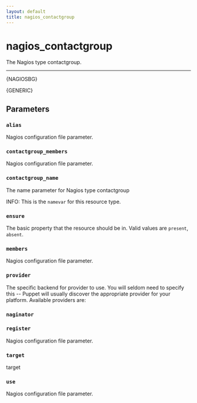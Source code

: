 ```yaml
---
layout: default
title: nagios_contactgroup
---
```


nagios_contactgroup
===================

The Nagios type contactgroup.

* * *

{NAGIOSBG}

{GENERIC}

Parameters
----------

### `alias`

Nagios configuration file parameter.

### `contactgroup_members`

Nagios configuration file parameter.

### `contactgroup_name`

The name parameter for Nagios type contactgroup

INFO: This is the `namevar` for this resource type.

### `ensure`

The basic property that the resource should be in. Valid values are
`present`, `absent`.

### `members`

Nagios configuration file parameter.

### `provider`

The specific backend for provider to use. You will seldom need to
specify this -- Puppet will usually discover the appropriate
provider for your platform. Available providers are:

### `naginator`

### `register`

Nagios configuration file parameter.

### `target`

target

### `use`

Nagios configuration file parameter.


